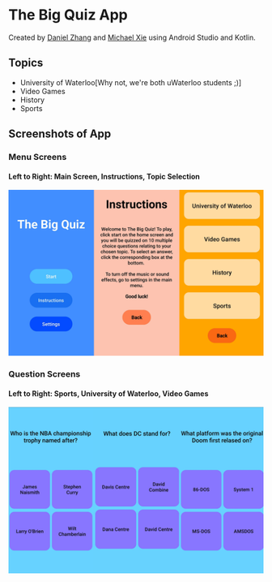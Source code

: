 # The Big Quiz App
Created by [Daniel Zhang](https://github.com/danielrzhang) and [Michael Xie](https://github.com/Derzz) using Android Studio and Kotlin.

## Topics
- University of Waterloo[Why not, we're both uWaterloo students ;)]
- Video Games
- History
- Sports

## Screenshots of App
### Menu Screens
#### Left to Right: Main Screen, Instructions, Topic Selection
<img align="bottom" src="https://github.com/Derzz/quiz-app/blob/main/Screenshots/menuScreens.png"/>

### Question Screens
#### Left to Right: Sports, University of Waterloo, Video Games
<img align="bottom" src="https://github.com/Derzz/quiz-app/blob/main/Screenshots/quizScreens.png"/>

